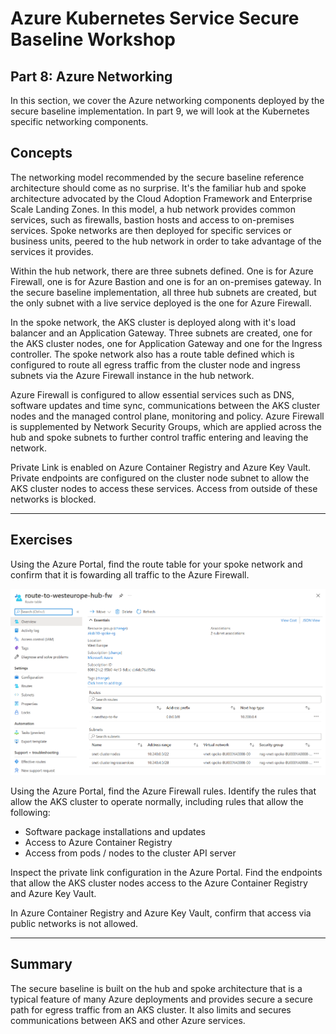 # Azure Kubernetes Service Secure Baseline Workshop

## Part 8: Azure Networking

In this section, we cover the Azure networking components deployed by the secure baseline implementation. In part 9, we will look at the Kubernetes specific networking components.

## Concepts

The networking model recommended by the secure baseline reference architecture should come as no surprise. It's the familiar hub and spoke architecture advocated by the Cloud Adoption Framework and Enterprise Scale Landing Zones. In this model, a hub network provides common services, such as firewalls, bastion hosts and access to on-premises services. Spoke networks are then deployed for specific services or business units, peered to the hub network in order to take advantage of the services it provides.

Within the hub network, there are three subnets defined. One is for Azure Firewall, one is for Azure Bastion and one is for an on-premises gateway. In the secure baseline implementation, all three hub subnets are created, but the only subnet with a live service deployed is the one for Azure Firewall.

In the spoke network, the AKS cluster is deployed along with it's load balancer and an Application Gateway. Three subnets are created, one for the AKS cluster nodes, one for Application Gateway and one for the Ingress controller. The spoke network also has a route table defined which is configured to route all egress traffic from the cluster node and ingress subnets via the Azure Firewall instance in the hub network.

Azure Firewall is configured to allow essential services such as DNS, software updates and time sync, communications between the AKS cluster nodes and the managed control plane, monitoring and policy. Azure Firewall is supplemented by Network Security Groups, which are applied across the hub and spoke subnets to further control traffic entering and leaving the network.

Private Link is enabled on Azure Container Registry and Azure Key Vault. Private endpoints are configured on the cluster node subnet to allow the AKS cluster nodes to access these services. Access from outside of these networks is blocked.

---

## Exercises

Using the Azure Portal, find the route table for your spoke network and confirm that it is fowarding all traffic to the Azure Firewall.

![Screen shot of the Azure Portal showing the route table](images/08-routes.png)

Using the Azure Portal, find the Azure Firewall rules. Identify the rules that allow the AKS cluster to operate normally, including rules that allow the following:

- Software package installations and updates
- Access to Azure Container Registry
- Access from pods / nodes to the cluster API server

Inspect the private link configuration in the Azure Portal. Find the endpoints that allow the AKS cluster nodes access to the Azure Container Registry and Azure Key Vault.

In Azure Container Registry and Azure Key Vault, confirm that access via public networks is not allowed.

---

## Summary

The secure baseline is built on the hub and spoke architecture that is a typical feature of many Azure deployments and provides secure a secure path for egress traffic from an AKS cluster. It also limits and secures communications between AKS and other Azure services.
